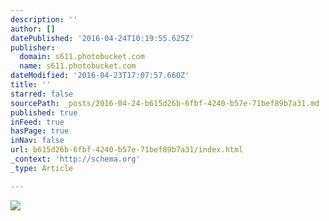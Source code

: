 ```yaml
---
description: ''
author: []
datePublished: '2016-04-24T10:19:55.625Z'
publisher:
  domain: s611.photobucket.com
  name: s611.photobucket.com
dateModified: '2016-04-23T17:07:57.660Z'
title: ''
starred: false
sourcePath: _posts/2016-04-24-b615d26b-6fbf-4240-b57e-71bef89b7a31.md
published: true
inFeed: true
hasPage: true
inNav: false
url: b615d26b-6fbf-4240-b57e-71bef89b7a31/index.html
_context: 'http://schema.org'
_type: Article

---
```

![](http://i611.photobucket.com/albums/tt191/Leda_Grace_Rasmussen/2016-04-21%2020.12.28_zpsxiewbyx8.jpg?1461429624434&1461430581056&1461430608136&1461430714044)